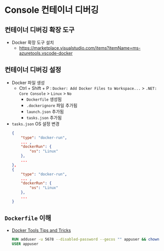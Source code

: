 # Console 컨테이너 디버깅

## 컨테이너 디버깅 확장 도구
- Docker 확장 도구 설치
  - https://marketplace.visualstudio.com/items?itemName=ms-azuretools.vscode-docker

## 컨테이너 디버깅 설정
- Docker 파일 생성
  - Ctrl + Shift + P : `Docker: Add Docker Files to Workspace...` > `.NET: Core Console` > `Linux` > `No`
    - `Dockerfile` 생성됨
    - `.dockerignore` 파일 추가됨
    - `launch.json` 추가됨
    - `tasks.json` 추가됨
- `tasks.json` OS 설정 변경
  ```json
  {
      "type": "docker-run",
      ... ,
      "dockerRun": {
          "os": "Linux"
      },
      ...
  },
  {
      "type": "docker-run",
      ... ,
      "dockerRun": {
          "os": "Linux"
      },
      ...
  }
  ```

## `Dockerfile` 이해
- [Docker Tools Tips and Tricks](https://code.visualstudio.com/docs/containers/troubleshooting)
  ```dockerfile
  RUN adduser -u 5678 --disabled-password --gecos "" appuser && chown -R appuser /app
  USER appuser
  ```